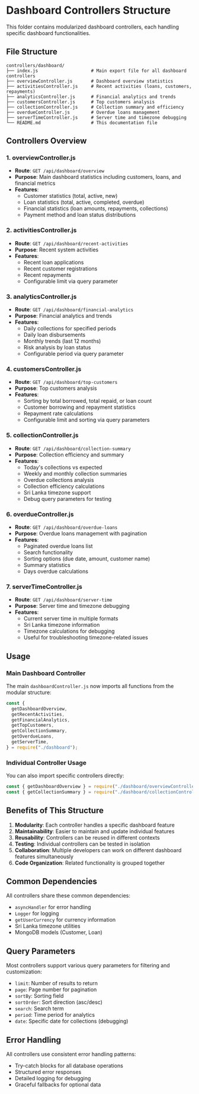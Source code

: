 # Dashboard Controllers Structure

This folder contains modularized dashboard controllers, each handling specific dashboard functionalities.

## File Structure

```
controllers/dashboard/
├── index.js                    # Main export file for all dashboard controllers
├── overviewController.js       # Dashboard overview statistics
├── activitiesController.js     # Recent activities (loans, customers, repayments)
├── analyticsController.js      # Financial analytics and trends
├── customersController.js      # Top customers analysis
├── collectionController.js     # Collection summary and efficiency
├── overdueController.js        # Overdue loans management
├── serverTimeController.js     # Server time and timezone debugging
└── README.md                   # This documentation file
```

## Controllers Overview

### 1. **overviewController.js**

- **Route**: `GET /api/dashboard/overview`
- **Purpose**: Main dashboard statistics including customers, loans, and financial metrics
- **Features**:
  - Customer statistics (total, active, new)
  - Loan statistics (total, active, completed, overdue)
  - Financial statistics (loan amounts, repayments, collections)
  - Payment method and loan status distributions

### 2. **activitiesController.js**

- **Route**: `GET /api/dashboard/recent-activities`
- **Purpose**: Recent system activities
- **Features**:
  - Recent loan applications
  - Recent customer registrations
  - Recent repayments
  - Configurable limit via query parameter

### 3. **analyticsController.js**

- **Route**: `GET /api/dashboard/financial-analytics`
- **Purpose**: Financial analytics and trends
- **Features**:
  - Daily collections for specified periods
  - Daily loan disbursements
  - Monthly trends (last 12 months)
  - Risk analysis by loan status
  - Configurable period via query parameter

### 4. **customersController.js**

- **Route**: `GET /api/dashboard/top-customers`
- **Purpose**: Top customers analysis
- **Features**:
  - Sorting by total borrowed, total repaid, or loan count
  - Customer borrowing and repayment statistics
  - Repayment rate calculations
  - Configurable limit and sorting via query parameters

### 5. **collectionController.js**

- **Route**: `GET /api/dashboard/collection-summary`
- **Purpose**: Collection efficiency and summary
- **Features**:
  - Today's collections vs expected
  - Weekly and monthly collection summaries
  - Overdue collections analysis
  - Collection efficiency calculations
  - Sri Lanka timezone support
  - Debug query parameters for testing

### 6. **overdueController.js**

- **Route**: `GET /api/dashboard/overdue-loans`
- **Purpose**: Overdue loans management with pagination
- **Features**:
  - Paginated overdue loans list
  - Search functionality
  - Sorting options (due date, amount, customer name)
  - Summary statistics
  - Days overdue calculations

### 7. **serverTimeController.js**

- **Route**: `GET /api/dashboard/server-time`
- **Purpose**: Server time and timezone debugging
- **Features**:
  - Current server time in multiple formats
  - Sri Lanka timezone information
  - Timezone calculations for debugging
  - Useful for troubleshooting timezone-related issues

## Usage

### Main Dashboard Controller

The main `dashboardController.js` now imports all functions from the modular structure:

```javascript
const {
  getDashboardOverview,
  getRecentActivities,
  getFinancialAnalytics,
  getTopCustomers,
  getCollectionSummary,
  getOverdueLoans,
  getServerTime,
} = require("./dashboard");
```

### Individual Controller Usage

You can also import specific controllers directly:

```javascript
const { getDashboardOverview } = require("./dashboard/overviewController");
const { getCollectionSummary } = require("./dashboard/collectionController");
```

## Benefits of This Structure

1. **Modularity**: Each controller handles a specific dashboard feature
2. **Maintainability**: Easier to maintain and update individual features
3. **Reusability**: Controllers can be reused in different contexts
4. **Testing**: Individual controllers can be tested in isolation
5. **Collaboration**: Multiple developers can work on different dashboard features simultaneously
6. **Code Organization**: Related functionality is grouped together

## Common Dependencies

All controllers share these common dependencies:

- `asyncHandler` for error handling
- `Logger` for logging
- `getUserCurrency` for currency information
- Sri Lanka timezone utilities
- MongoDB models (Customer, Loan)

## Query Parameters

Most controllers support various query parameters for filtering and customization:

- `limit`: Number of results to return
- `page`: Page number for pagination
- `sortBy`: Sorting field
- `sortOrder`: Sort direction (asc/desc)
- `search`: Search term
- `period`: Time period for analytics
- `date`: Specific date for collections (debugging)

## Error Handling

All controllers use consistent error handling patterns:

- Try-catch blocks for all database operations
- Structured error responses
- Detailed logging for debugging
- Graceful fallbacks for optional data
